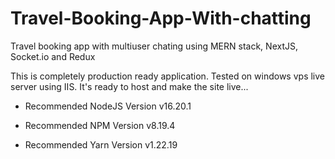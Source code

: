 # Travel-Booking-App-With-chatting
Travel booking app with multiuser chating using MERN stack, NextJS, Socket.io and Redux

This is completely production ready application. Tested on windows vps live server using IIS. It's ready to host and make the site live...

- Recommended NodeJS Version v16.20.1

- Recommended NPM Version v8.19.4

- Recommended Yarn Version v1.22.19


